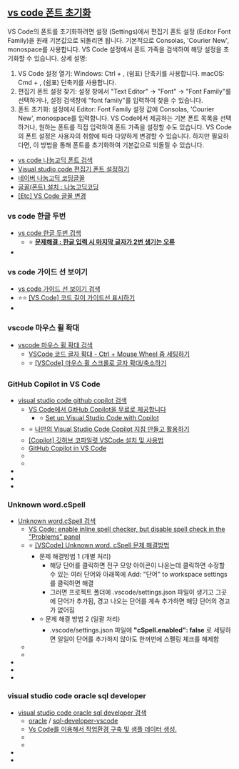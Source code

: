 ## [vs code 폰트 초기화](https://www.google.com/search?q=vs+code+%ED%8F%B0%ED%8A%B8+%EC%B4%88%EA%B8%B0%ED%99%94&newwindow=1&sca_esv=08e5a2bc280f5ca1&rlz=1C1GCEU_koKR1161KR1161&ei=4XUhaKWXIJHj1e8PjuiTgAI&ved=0ahUKEwjli-KHiZ2NAxWRcfUHHQ70BCAQ4dUDCBA&uact=5&oq=vs+code+%ED%8F%B0%ED%8A%B8+%EC%B4%88%EA%B8%B0%ED%99%94&gs_lp=Egxnd3Mtd2l6LXNlcnAiGHZzIGNvZGUg7Y-w7Yq4IOy0iOq4sO2ZlDIJECEYoAEYChgqSLKMAlC6gQJYg4oCcAV4AZABApgBiQKgAZsNqgEDMi03uAEDyAEA-AEBmAIIoAL1BcICChAAGLADGNYEGEfCAgcQIRigARgKmAMAiAYBkAYKkgcFNS4wLjOgB_sXsgcDMi0zuAfjBQ&sclient=gws-wiz-serp)
VS Code의 폰트를 초기화하려면 설정 (Settings)에서 편집기 폰트 설정 (Editor Font Family)을 원래 기본값으로 되돌리면 됩니다. 기본적으로 Consolas, 'Courier New', monospace를 사용합니다. VS Code 설정에서 폰트 가족을 검색하여 해당 설정을 초기화할 수 있습니다. 
상세 설명:
1. VS Code 설정 열기:
Windows: Ctrl + , (쉼표) 단축키를 사용합니다. 
macOS: Cmd + , (쉼표) 단축키를 사용합니다. 
2. 편집기 폰트 설정 찾기:
설정 창에서 "Text Editor" → "Font" → "Font Family"를 선택하거나, 설정 검색창에 "font family"를 입력하여 찾을 수 있습니다. 
3. 폰트 초기화:
설정에서 Editor: Font Family 설정 값에 Consolas, 'Courier New', monospace를 입력합니다. 
VS Code에서 제공하는 기본 폰트 목록을 선택하거나, 원하는 폰트를 직접 입력하여 폰트 가족을 설정할 수도 있습니다. 
VS Code의 폰트 설정은 사용자의 취향에 따라 다양하게 변경할 수 있습니다. 하지만 필요하다면, 이 방법을 통해 폰트를 초기화하여 기본값으로 되돌릴 수 있습니다. 

- [vs code 나눔고딕 폰트 검색](https://www.google.com/search?q=vs+code+%EB%82%98%EB%88%94%EA%B3%A0%EB%94%95+%ED%8F%B0%ED%8A%B8&rlz=1C1GCEU_koKR1161KR1161&oq=vs+code+%EB%82%98%EB%88%94%EA%B3%A0%EB%94%95+%ED%8F%B0%ED%8A%B8&gs_lcrp=EgZjaHJvbWUyBggAEEUYOTIJCAEQIRgKGKABMgkIAhAhGAoYoAHSAQkzMzQ4OGowajeoAgCwAgA&sourceid=chrome&ie=UTF-8)
- [Visual studio code 편집기 폰트 설정하기](https://tttsss77.tistory.com/97)
- [네이버 나눔고딕 코딩글꼴](https://github.com/naver/nanumfont)
- [글꼴(폰트) 설치 : 나눔고딕코딩](https://tttsss77.tistory.com/209)
- [[Etc] VS Code 글꼴 변경](https://hyeonjiwon.github.io/etc/vscode-%EA%B8%80%EA%BC%B4-%EB%B3%80%EA%B2%BD/)

### **vs code 한글 두번**
- [vs code 한글 두번 검색](https://www.google.com/search?q=vs+code+%ED%95%9C%EA%B8%80+%EB%91%90%EB%B2%88&rlz=1C1GCEU_koKR1161KR1161&oq=vs+code+%ED%95%9C%EA%B8%80+%EB%91%90%EB%B2%88&gs_lcrp=EgZjaHJvbWUyBggAEEUYOdIBCDY2NzZqMGo3qAIAsAIA&sourceid=chrome&ie=UTF-8)
  - ⭐ [**문제해결 : 한글 입력 시 마지막 글자가 2번 생기는 오류**](https://velog.io/@nuyhes/%EB%AC%B8%EC%A0%9C%ED%95%B4%EA%B2%B0-%ED%95%9C%EA%B8%80-%EC%9E%85%EB%A0%A5-%EC%8B%9C-%EB%A7%88%EC%A7%80%EB%A7%89-%EA%B8%80%EC%9E%90%EA%B0%80-2%EB%B2%88-%EC%83%9D%EA%B8%B0%EB%8A%94-%EC%98%A4%EB%A5%98)
- []()

### vs code 가이드 선 보이기
- [vs code 가이드 선 보이기 검색](https://www.google.com/search?q=vs+code+%EA%B0%80%EC%9D%B4%EB%93%9C+%EC%84%A0+%EB%B3%B4%EC%9D%B4%EA%B8%B0&newwindow=1&sca_esv=8ff83a0cf2859f3b&ei=Z1RjaImnDd2C2roPk8-8gAg&oq=VS+CODE++%EA%B0%80%EC%9D%B4%EB%93%9C+%EC%84%A0+&gs_lp=Egxnd3Mtd2l6LXNlcnAiF1ZTIENPREUgIOqwgOydtOuTnCDshKAgKgIIADIJECEYoAEYChgqMgcQIRigARgKMgcQIRigARgKMgcQIRigARgKMgcQIRigARgKSP0wUK0EWLckcAF4AZABAZgBnAKgAbwXqgEGMi4wLjExuAEDyAEA-AEBmAILoAK5EcICChAAGLADGNYEGEfCAgoQABiABBhDGIoFwgIFEAAYgATCAgcQABiABBgNwgIIEAAYCBgNGB7CAgUQABjvBcICCBAAGIAEGKIEwgIGEAAYDRgemAMAiAYBkAYHkgcFMy4wLjigB6Y5sgcFMi4wLji4B7YRwgcFMS42LjTIBxs&sclient=gws-wiz-serp)
- ⭐⭐ [[VS Code] 코드 길이 가이드선 표시하기](https://ldne.tistory.com/460)
- []()

### vscode 마우스 휠 확대
- [vscode 마우스 휠 확대 검색](https://www.google.com/search?q=vscode+%EB%A7%88%EC%9A%B0%EC%8A%A4+%ED%9C%A0+%ED%99%95%EB%8C%80&rlz=1C1GCEU_koKR1161KR1161&oq=vs+code+%EB%A7%88%EB%AC%B4%EC%8A%A4&gs_lcrp=EgZjaHJvbWUqCQgCEAAYDRiABDIGCAAQRRg5MgkIARAAGA0YgAQyCQgCEAAYDRiABDIJCAMQABgNGIAEMgkIBBAAGA0YgAQyCQgFEAAYDRiABDIICAYQABgNGB4yCAgHEAAYDRgeMggICBAAGA0YHjIICAkQABgNGB7SAQkxMTMzNmowajeoAgCwAgA&sourceid=chrome&ie=UTF-8)
  - [VSCode 코드 글자 확대 - Ctrl + Mouse Wheel 줌 세팅하기](https://kincoding.com/entry/VSCode-%EC%BD%94%EB%93%9C-%EA%B8%80%EC%9E%90-%ED%99%95%EB%8C%80-Ctrl-Mouse-Wheel-%EC%A4%8C-%EC%84%B8%ED%8C%85%ED%95%98%EA%B8%B0)
  - ⭐ [[VSCode] 마우스 휠 스크롤로 글자 확대/축소하기](https://hianna.tistory.com/356)

### GitHub Copilot in VS Code
- [visual studio code github copilot 검색](https://www.google.com/search?q=visual+studio+code+github+copilot&newwindow=1&sca_esv=c8eca704bf034f17&ei=SGtGaLHWPPDf2roP36ObiAU&ved=0ahUKEwixmqqUyOONAxXwr1YBHd_RBlEQ4dUDCBA&uact=5&oq=visual+studio+code+github+copilot&gs_lp=Egxnd3Mtd2l6LXNlcnAiIXZpc3VhbCBzdHVkaW8gY29kZSBnaXRodWIgY29waWxvdDIFEAAYgAQyBRAAGIAEMgYQABgHGB4yBhAAGAcYHjIGEAAYBxgeMgYQABgHGB4yBhAAGAcYHjIGEAAYBxgeMgYQABgHGB4yBhAAGAcYHkjgLFDoCFikK3ABeAGQAQCYAb8CoAGbIqoBBjItMTcuMbgBA8gBAPgBAZgCBKAC2QXCAgoQABiwAxjWBBhHmAMAiAYBkAYKkgcFMS4wLjOgB6aWAbIHAzItM7gH1gXCBwUwLjEuM8gHEg&sclient=gws-wiz-serp)
  - [VS Code에서 GitHub Copilot을 무료로 제공합니다](https://techcommunity.microsoft.com/blog/azuredevcommunityblog/vs-code%EC%97%90%EC%84%9C-github-copilot%EC%9D%84-%EB%AC%B4%EB%A3%8C%EB%A1%9C-%EC%A0%9C%EA%B3%B5%ED%95%A9%EB%8B%88%EB%8B%A4/4377105)
    - ⭐ [Set up Visual Studio Code with Copilot](https://code.visualstudio.com/docs/copilot/setup-simplified)
  - ⭐ [나만의 Visual Studio Code Copilot 지침 만들고 활용하기](https://d2.naver.com/helloworld/6615449)
  - [[Copilot] 깃허브 코파일럿 VSCode 설치 및 사용법](https://goldenrabbit.co.kr/2024/05/02/copilot-%EA%B9%83%ED%97%88%EB%B8%8C-%EC%BD%94%ED%8C%8C%EC%9D%BC%EB%9F%BF-vscode-%EC%84%A4%EC%B9%98-%EB%B0%8F-%EC%82%AC%EC%9A%A9%EB%B2%95/)
  - [GitHub Copilot in VS Code](https://code.visualstudio.com/docs/copilot/overview)
  - []()
  - []()
- []()
- []()
- []()
### Unknown word.cSpell
- [Unknown word.cSpell 검색](https://www.google.com/search?q=Unknown+word.cSpell&oq=Unknown+word.cSpell&gs_lcrp=EgZjaHJvbWUyBggAEEUYOTIGCAEQABgeMgYIAhAAGB4yCAgDEAAYBRgeMggIBBAAGAUYHjIICAUQABgFGB4yCAgGEAAYBRgeMggIBxAAGAUYHjIICAgQABgFGB4yCAgJEAAYBRge0gEIMTAzMmowajeoAgCwAgA&sourceid=chrome&ie=UTF-8)
  - [VS Code: enable inline spell checker, but disable spell check in the "Problems" panel](https://stackoverflow.com/questions/50309834/vs-code-enable-inline-spell-checker-but-disable-spell-check-in-the-problems)
  - ⭐ [[VSCode] Unknown word. cSpell 문제 해결방법](https://dtbb.tistory.com/21)
    - 문제 해결방법 1  (개별 처리)
      - 해당 단어를 클릭하면 전구 모양 아이콘이 나온는데 클릭하면 수정할 수 있는 여러 단어와 아래쪽에 Add: "단어"  to workspace settings를 클릭하면 해결
      - 그러면 프로젝트 폴더에 .vscode/settings.json  파일이 생기고 그곳에 단어가 추가됨, 경고 나오는 단어를 계속 추가하면 해당 단어의 경고가 없어짐
    - ⭐ 문제 해결 방법 2  (일괄 처리)
      - .vscode/settings.json 파일에  **"cSpell.enabled": false** 로 세팅하면 일일이 단어를 추가하지 않아도 한꺼번에 스펠링 체크를 해제함
  - []()
  - []()
- []()
- []()
- []()

### visual studio code oracle sql developer
- [visual studio code oracle sql developer 검색](https://www.google.com/search?q=visual+studio+code+oracle+sql+developer&newwindow=1&sca_esv=34818ba099183b4b&ei=vxpnaM6xI_7h2roPjbKn0Aw&start=20&sa=N&sstk=Ac65TH6gK9j01vRMSlLt8YxY36u4Nwrp-qVikDyS4uuuY2r9u6a5GbEo0FEypfaHyrxbA1vwgtH9HNB8i_yHhjVNPryyGfPFEXbTWtaKJ37NaIUUVRIZm6UWzOhQFQ2EmZk_&ved=2ahUKEwiOjZf_86GOAxX-sFYBHQ3ZCco4ChDy0wN6BAgKEAc&biw=1135&bih=1197&dpr=0.8)
  - [oracle](https://github.com/oracle) / [sql-developer-vscode](https://github.com/oracle/sql-developer-vscode)
  - [Vs Code를 이용해서 작업환경 구축 및 샘플 데이터 생성.](https://blog.allres.co.kr/Board/Detail/1025/ORACLE)
  - []()
  - []()
- []()
- []()